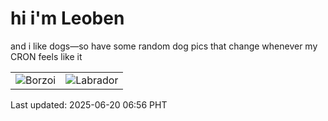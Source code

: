 # hi i'm Leoben

and i like dogs—so have some random dog pics that change whenever my CRON feels like it

|  |  |
|--------|----------|
| ![Borzoi](https://random-dog-vercel.vercel.app/api/random-borzoi?v=1750373803) | ![Labrador](https://random-dog-vercel.vercel.app/api/random-labrador?v=1750373803) |

Last updated: 2025-06-20 06:56 PHT
